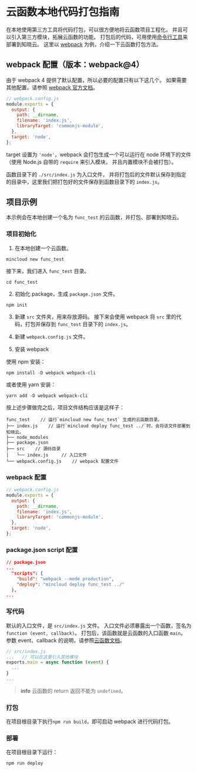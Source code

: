 # 云函数本地代码打包指南

在本地使用第三方工具将代码打包，可以很方便地将云函数项目工程化。
并且可以引入第三方模块，拓展云函数的功能。
打包后的代码，可用使用[命令行工具](./cli.md)来部署到知晓云。
这里以 [webpack](https://webpack.js.org/) 为例，介绍一下云函数打包方法。

## webpack 配置（版本：webpack@4）

由于 webpack 4 提供了默认配置，所以必要的配置只有以下这几个。
如果需要其他配置，请参照 [webpack 官方文档](https://webpack.js.org/concepts/)。

```js
// webpack.config.js
module.exports = {
  output: {
    path: __dirname,
    filename: 'index.js',
    libraryTarget: 'commonjs-module',
  },
  target: 'node',
};
```

target 设置为 `'node'`，webpack 会打包生成一个可以运行在 node 环境下的文件（使用 Node.js 自带的 `require` 来引入模块，
并且内置模块不会被打包）。

函数目录下的 `./src/index.js` 为入口文件，
并将打包后的文件默认保存到指定的目录中，这里我们把打包好的文件保存到函数目录下的 `index.js`。

## 项目示例

本示例会在本地创建一个名为 `func_test` 的云函数，并打包、部署到知晓云。

### 项目初始化

1. 在本地创建一个云函数。

  ```
  mincloud new func_test
  ```

  接下来，我们进入 `func_test` 目录。

  ```
  cd func_test
  ```

2. 初始化 package，生成 `package.json` 文件。

  ```
  npm init
  ```

3. 新建 `src` 文件夹，用来存放源码。
接下来会使用 webpack 将 `src` 里的代码，打包并保存到 `func_test` 目录下的 `index.js`。

4. 新建 `webpack.config.js` 文件。

5. 安装 webpack

  使用 npm 安装：

  ```
  npm install -D webpack webpack-cli
  ```
  或者使用 yarn 安装：

  ```
  yarn add -D webpack webpack-cli
  ```

按上述步骤做完之后，项目文件结构应该是这样子：

```
func_test    // 运行`mincloud new func_test` 生成的云函数目录。
├── index.js    // 运行`mincloud deploy func_test ../`时，会将该文件部署到知晓云。
├── node_modules
├── package.json
├── src    // 源码目录
│   └── index.js     // 入口文件
└── webpack.config.js    // webpack 配置文件
```

### webpack 配置

```js
// webpack.config.js
module.exports = {
  output: {
    path: __dirname,
    filename: 'index.js',
    libraryTarget: 'commonjs-module',
  },
  target: 'node',
};
```

### package.json script 配置

```json
// package.json
...
  "scripts": {
    "build": "webpack --mode production",
    "deploy": "mincloud deploy func_test ../"
  },
...
```

### 写代码

默认的入口文件，是 `src/index.js` 文件。
入口文件必须暴露出一个函数，签名为`function (event, callback)`。
打包后，该函数就是云函数的入口函数 `main`。
参数 event、callback 的说明，请参照[云函数文档](./node-sdk/README.md)。

```js
// src/index.js
...   // 可以在这里引入其他模块
exports.main = async function (event) {
  ...
}
...
```

> **info**
> 云函数的 return 返回不能为 `undefined`。

### 打包

在项目根目录下执行`npm run build`，即可启动 webpack 进行代码打包。

### 部署

在项目根目录下运行：

```
npm run deploy
```

